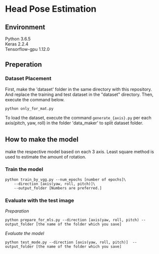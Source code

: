 # Head Pose Estimation
## Environment
Python 3.6.5  
Keras 2.2.4  
Tensorflow-gpu 1.12.0

## Preperation   
### Dataset Placement  
First, make the 'dataset' folder in the same directory with this repository. And replace the training and test dataset in the "dataset" directory.
Then, execute the command below.
```
python only_for_mat.py
```
To load the dataset, execute the command `generate_{axis}.py` per each axis(pitch, yaw, roll) in the folder 'data_maker' to split dataset folder.

## How to make the model　　
make the respective model based on each 3 axis. Least square method is used to estimate the amount of rotation.
### Train the model
```
python train_by_vgg.py --num_epochs [number of epochs]\
    --direction [axis(yaw, roll, pitch)]\
    --output_folder [Numbers are preferred.]
```
### Evaluate with the test image
*Preparation*  
```
python prepare_for_mls.py --direction [axis(yaw, roll, pitch) --output_folder [the name of the folder which you save]
```
*Evaluate the model*  
```
python test_mode.py --direction [axis(yaw, roll, pitch)]  --output_folder [the name of the folder which you save]
```
